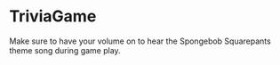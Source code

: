 # TriviaGame

Make sure to have your volume on to hear the Spongebob Squarepants theme song during game play.